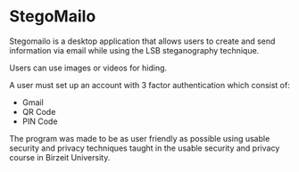 # StegoMailo

Stegomailo is a desktop application that allows users to create and send information via email while using 
the LSB steganography technique.

Users can use images or videos for hiding.

A user must set up an account with 3 factor authentication which consist of:

* Gmail
* QR Code
* PIN Code

The program was made to be as user friendly as possible using usable security and privacy techniques taught in the 
usable security and privacy course in Birzeit University.



